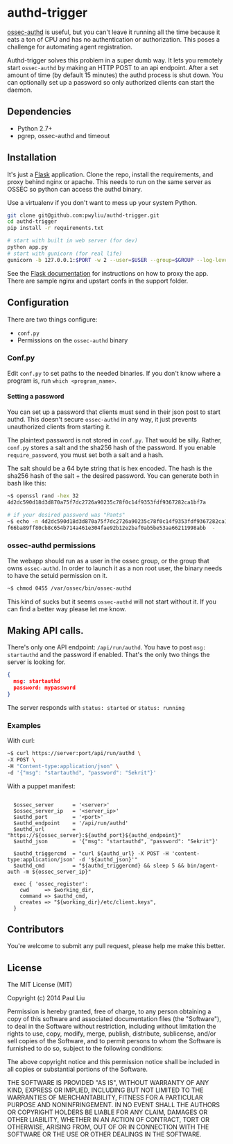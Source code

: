 # authd-trigger
[ossec-authd](http://ossec-docs.readthedocs.org/en/latest/programs/ossec-authd.html) is useful, but you can't leave it running all the time because
it eats a ton of CPU and has no authentication or authorization. This poses a
challenge for automating agent registration.

Authd-trigger solves this problem in a super dumb way. It lets you remotely start
`ossec-authd` by making an HTTP POST to an api endpoint. After a set amount of
time (by default 15 minutes) the authd process is shut down. You can optionally
set up a password so only authorized clients can start the daemon.

## Dependencies
* Python 2.7+
* pgrep, ossec-authd and timeout

## Installation
It's just a [Flask](http://flask.pocoo.org/) application. Clone the repo, install the requirements,
and proxy behind nginx or apache. This needs to run on the same server as OSSEC
so python can access the authd binary.

Use a virtualenv if you don't want to mess up your system Python.

```bash
git clone git@github.com:pwyliu/authd-trigger.git
cd authd-trigger
pip install -r requirements.txt

# start with built in web server (for dev)
python app.py
# start with gunicorn (for real life)
gunicorn -b 127.0.0.1:$PORT -w 2 --user=$USER --group=$GROUP --log-level=$LOGLEVEL app:run
```

See the [Flask documentation](http://flask.pocoo.org/docs/deploying/) for instructions on how to proxy the app. There are
sample nginx and upstart confs in the support folder.

## Configuration
There are two things configure:

* `conf.py`
* Permissions on the `ossec-authd` binary

### Conf.py
Edit `conf.py` to set paths to the needed binaries. If you don't know where a
program is, run `which <program_name>`.

#### Setting a password
You can set up a password that clients must send in their json post to
start authd. This doesn't secure `ossec-authd` in any way, it just prevents
unauthorized clients from starting it.

The plaintext password is not stored in `conf.py`. That would be silly. Rather,
`conf.py` stores a salt and the sha256 hash of the password. If you enable
`require_password`, you must set both a salt and a hash.

The salt should be a 64 byte string that is hex encoded. The hash is the
sha256 hash of the salt + the desired password. You can generate both in bash
like this:

```bash
~$ openssl rand -hex 32
4d2dc590d18d3d870a75f7dc2726a90235c78f0c14f9353fdf9367282ca1bf7a

# if your desired password was "Pants"
~$ echo -n 4d2dc590d18d3d870a75f7dc2726a90235c78f0c14f9353fdf9367282ca1bf7aPants | sha256sum
f66ba89ff80cb8c654b714a461e304fae92b12e2baf0ab5be53aa66211998abb  -
```

### ossec-authd permissions
The webapp should run as a user in the ossec group, or the group that owns
`ossec-authd`. In order to launch it as a non root user, the binary needs to
have the setuid permission on it.

```bash
~$ chmod 0455 /var/ossec/bin/ossec-authd
```

This kind of sucks but it seems `ossec-authd` will not start without it. If you can
find a better way please let me know.

## Making API calls.
There's only one API endpoint: `/api/run/authd`. You have to post
`msg: startauthd` and the password if enabled. That's the only two things the
server is looking for.

```json
{
  msg: startauthd
  password: mypassword
}
```

The server responds with `status: started` or `status: running`

### Examples
With curl:

```bash
~$ curl https://server:port/api/run/authd \
-X POST \
-H "Content-type:application/json" \
-d '{"msg": "startauthd", "password": "Sekrit"}'
```

With a puppet manifest:
```puppet

  $ossec_server      = '<server>'
  $ossec_server_ip   = '<server_ip>'
  $authd_port        = '<port>'
  $authd_endpoint    = '/api/run/authd'
  $authd_url         = "https://${ossec_server}:${authd_port}${authd_endpoint}"
  $authd_json        = '{"msg": "startauthd", "password": "Sekrit"}'

  $authd_triggercmd  = "curl ${authd_url} -X POST -H 'content-type:application/json' -d '${authd_json}'"
  $authd_cmd         = "${authd_triggercmd} && sleep 5 && bin/agent-auth -m ${ossec_server_ip}"

  exec { 'ossec_register':
    cwd     => $working_dir,
    command => $authd_cmd,
    creates => "${working_dir}/etc/client.keys",
  }
```

## Contributors
You're welcome to submit any pull request, please help me make this better.

## License
The MIT License (MIT)

Copyright (c) 2014 Paul Liu

Permission is hereby granted, free of charge, to any person obtaining a copy
of this software and associated documentation files (the "Software"), to deal
in the Software without restriction, including without limitation the rights
to use, copy, modify, merge, publish, distribute, sublicense, and/or sell
copies of the Software, and to permit persons to whom the Software is
furnished to do so, subject to the following conditions:

The above copyright notice and this permission notice shall be included in all
copies or substantial portions of the Software.

THE SOFTWARE IS PROVIDED "AS IS", WITHOUT WARRANTY OF ANY KIND, EXPRESS OR
IMPLIED, INCLUDING BUT NOT LIMITED TO THE WARRANTIES OF MERCHANTABILITY,
FITNESS FOR A PARTICULAR PURPOSE AND NONINFRINGEMENT. IN NO EVENT SHALL THE
AUTHORS OR COPYRIGHT HOLDERS BE LIABLE FOR ANY CLAIM, DAMAGES OR OTHER
LIABILITY, WHETHER IN AN ACTION OF CONTRACT, TORT OR OTHERWISE, ARISING FROM,
OUT OF OR IN CONNECTION WITH THE SOFTWARE OR THE USE OR OTHER DEALINGS IN THE
SOFTWARE.